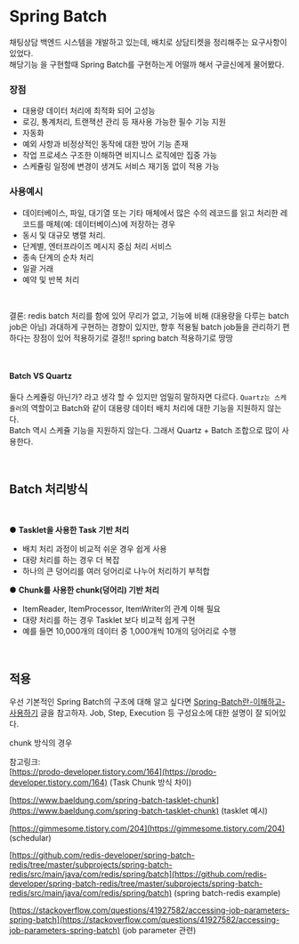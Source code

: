 # Spring Batch

채팅상담 백엔드 시스템을 개발하고 있는데, 배치로 상담티켓을 정리해주는 요구사항이 있었다.    
해당기능 을 구현할때 Spring Batch를 구현하는게 어떨까 해서 구글신에게 물어봤다.   



### 장점

- 대용량 데이터 처리에 최적화 되어 고성능
- 로깅, 통계처리, 트랜잭션 관리 등 재사용 가능한 필수 기능 지원
- 자동화
- 예외 사항과 비정상적인 동작에 대한 방어 기능 존재
- 작업 프로세스 구조한 이해하면 비지니스 로직에만 집중 가능
- 스케쥴링 일정에 변경이 생겨도 서비스 재기동 없이 적용 가능

### 사용예시

- 데이터베이스, 파일, 대기열 또는 기타 매체에서 많은 수의 레코드를 읽고 처리한 레코드를 매체(예: 데이터베이스)에 저장하는 경우
- 동시 및 대규모 병렬 처리.
- 단계별, 엔터프라이즈 메시지 중심 처리 서비스
- 종속 단계의 순차 처리
- 일괄 거래
- 예약 및 반복 처리

</br>

결론: redis batch 처리를 함에 있어 무리가 없고, 기능에 비해 (대용량을 다루는 batch job은 아님) 과대하게 구현하는 경향이 있지만, 
향후 적용될 batch job들을 관리하기 편하다는 장점이 있어 적용하기로 결정!! spring batch 적용하기로 땅땅

</br>

#### Batch VS Quartz

둘다 스케쥴링 아닌가? 라고 생각 할 수 있지만 엄밀히 말하자면 다르다. `Quartz는 스케쥴러`의 역할이고 Batch와 같이 대용량 데이터 배치 처리에 대한 기능을 지원하지 않는다.    
Batch 역시 스케쥴 기능을 지원하지 않는다. 그래서 Quartz + Batch 조합으로 많이 사용한다. 



</br>

## Batch 처리방식

</br>

● **Tasklet을 사용한 Task 기반 처리**

- 배치 처리 과정이 비교적 쉬운 경우 쉽게 사용
- 대량 처리를 하는 경우 더 복잡
- 하나의 큰 덩어리를 여러 덩어리로 나누어 처리하기 부적합

● **Chunk를 사용한 chunk(덩어리) 기반 처리**

- ItemReader, ItemProcessor, ItemWriter의 관계 이해 필요
- 대량 처리를 하는 경우 Tasklet 보다 비교적 쉽게 구현
- 예를 들면 10,000개의 데이터 중 1,000개씩 10개의 덩어리로 수행

</br>

## 적용

우선 기본적인 Spring Batch의 구조에 대해 알고 싶다면 [Spring-Batch란-이해하고-사용하기](https://khj93.tistory.com/entry/Spring-Batch%EB%9E%80-%EC%9D%B4%ED%95%B4%ED%95%98%EA%B3%A0-%EC%82%AC%EC%9A%A9%ED%95%98%EA%B8%B0)
글을 참고하자. Job, Step, Execution 등 구성요소에 대한 설명이 잘 되어있다.    


chunk 방식의 경우 








참고링크:    
[https://prodo-developer.tistory.com/164](https://prodo-developer.tistory.com/164) (Task Chunk 방식 차이)

[https://www.baeldung.com/spring-batch-tasklet-chunk](https://www.baeldung.com/spring-batch-tasklet-chunk) (tasklet 예시)

[https://gimmesome.tistory.com/204](https://gimmesome.tistory.com/204) (schedular)

[https://github.com/redis-developer/spring-batch-redis/tree/master/subprojects/spring-batch-redis/src/main/java/com/redis/spring/batch](https://github.com/redis-developer/spring-batch-redis/tree/master/subprojects/spring-batch-redis/src/main/java/com/redis/spring/batch) (spring batch-redis example)

[https://stackoverflow.com/questions/41927582/accessing-job-parameters-spring-batch](https://stackoverflow.com/questions/41927582/accessing-job-parameters-spring-batch) (job parameter 관련)
